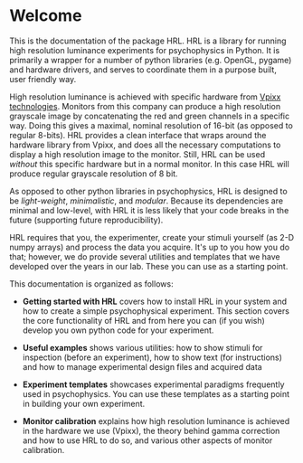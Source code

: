 # Welcome

This is the documentation of the package HRL. 
HRL is a library for running high resolution luminance experiments for 
psychophysics in Python. It is primarily a wrapper for a number of 
python libraries (e.g. OpenGL, pygame) and hardware drivers, and serves to 
coordinate them in a purpose built, user friendly way.

High resolution luminance is achieved with specific hardware from 
[Vpixx technologies](https://vpixx.com/). Monitors from this company can produce a high resolution
grayscale image by concatenating the red and green channels in a specific way. 
Doing this gives a maximal, nominal resolution of 16-bit (as opposed to regular 8-bits).
HRL provides a clean interface that wraps around the hardware library from Vpixx,
and does all the necessary computations to display a high resolution image to
the monitor. 
Still, HRL can be used *without* this specific hardware but in a normal monitor. 
In this case HRL will produce regular grayscale resolution of 8 bit.


As opposed to other python libraries in psychophysics, HRL is designed 
to be *light-weight*, *minimalistic*, and *modular*. 
Because its dependencies are minimal and low-level, with HRL it is less likely that 
your code breaks in the future (supporting future reproducibility).

HRL requires that you, the experimenter, create your 
stimuli yourself (as 2-D numpy arrays) and process the data
you acquire. It's up to you how you do that; however, we do provide
several utilities and templates that we have developed 
over the years in our lab. These you can use as a starting point.


This documentation is organized as follows:

- **Getting started with HRL** covers how to install HRL in your system and how to 
create a simple psychophysical experiment. This section covers the 
core functionality of HRL and from here you can (if you wish) 
develop you own python code for your experiment.

- **Useful examples** shows various utilities: how to 
 show stimuli for inspection (before an experiment), how to show text 
 (for instructions) and how to manage experimental design files and 
 acquired data
 
- **Experiment templates** showcases experimental paradigms
frequently used in psychophysics. You can use these templates as a starting
point in building your own experiment.

- **Monitor calibration** explains how high resolution luminance is achieved
in the hardware we use (Vpixx), the theory behind gamma correction and how 
to use HRL to do so, and various other aspects of monitor calibration.


